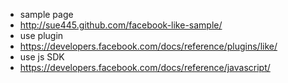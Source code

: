 * sample page
 * http://sue445.github.com/facebook-like-sample/
* use plugin
 * https://developers.facebook.com/docs/reference/plugins/like/
* use js SDK
 * https://developers.facebook.com/docs/reference/javascript/
